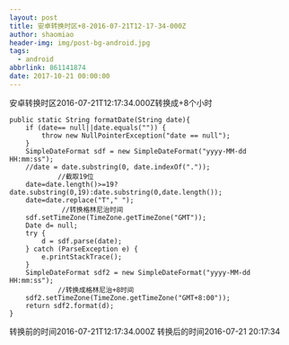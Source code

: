 ```yaml
---
layout: post
title: 安卓转换时区+8-2016-07-21T12-17-34-000Z
author: shaomiao
header-img: img/post-bg-android.jpg
tags:
  - android
abbrlink: 861141874
date: 2017-10-21 00:00:00
---
```

安卓转换时区2016-07-21T12:17:34.000Z转换成+8个小时

	public static String formatDate(String date){
		if (date== null||date.equals("")) {
			throw new NullPointerException("date == null");
		}
		SimpleDateFormat sdf = new SimpleDateFormat("yyyy-MM-dd HH:mm:ss");
		//date = date.substring(0, date.indexOf("."));
                //截取19位
		date=date.length()>=19?date.substring(0,19):date.substring(0,date.length());
		date=date.replace("T"," ");
                 //转换格林尼治时间
		sdf.setTimeZone(TimeZone.getTimeZone("GMT"));
		Date d= null;
		try {
			d = sdf.parse(date);
		} catch (ParseException e) {
			e.printStackTrace();
		}
		SimpleDateFormat sdf2 = new SimpleDateFormat("yyyy-MM-dd HH:mm:ss");
                //转换成格林尼治+8时间
		sdf2.setTimeZone(TimeZone.getTimeZone("GMT+8:00"));
		return sdf2.format(d);
	}


转换前的时间2016-07-21T12:17:34.000Z
转换后的时间2016-07-21 20:17:34
